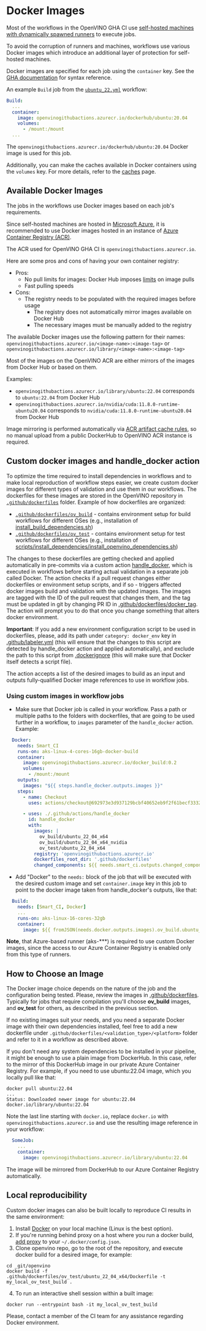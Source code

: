 # Docker Images

Most of the workflows in the OpenVINO GHA CI use [self-hosted machines with dynamically spawned runners](./runners.md)
to execute jobs.

To avoid the corruption of runners and machines, workflows use various Docker images
which introduce an additional layer of protection for self-hosted machines.

Docker images are specified for each job using the `container` key. See the
[GHA documentation](https://docs.github.com/en/actions/using-jobs/running-jobs-in-a-container)
for syntax reference.

An example `Build` job from the [`ubuntu_22.yml`](./../../../../.github/workflows/ubuntu_22.yml) workflow:
```yaml
Build:
  ...
  container:
    image: openvinogithubactions.azurecr.io/dockerhub/ubuntu:20.04
    volumes:
      - /mount:/mount
  ...
```

The `openvinogithubactions.azurecr.io/dockerhub/ubuntu:20.04` Docker image is used for this job.

Additionally, you can make the caches available in Docker containers using the `volumes` key.
For more details, refer to the [caches](./caches.md) page.

## Available Docker Images

The jobs in the workflows use Docker images based on each job's requirements.

Since self-hosted machines are hosted in [Microsoft Azure](https://azure.microsoft.com/en-us),
it is recommended to use Docker images hosted in an instance of [Azure Container Registry (ACR)](https://azure.microsoft.com/en-us/products/container-registry).

The ACR used for OpenVINO GHA CI is `openvinogithubactions.azurecr.io`.

Here are some pros and cons of having your own container registry:
* Pros:
  * No pull limits for images: Docker Hub imposes [limits](https://docs.docker.com/docker-hub/download-rate-limit/) on image pulls
  * Fast pulling speeds
* Cons:
  * The registry needs to be populated with the required images before usage
    * The registry does not automatically mirror images available on Docker Hub
    * The necessary images must be manually added to the registry

The available Docker images use the following pattern for their names: `openvinogithubactions.azurecr.io/<image-name>:<image-tag>` or `openvinogithubactions.azurecr.io/library/<image-name>:<image-tag>`

Most of the images on the OpenVINO ACR are either mirrors of the images from Docker Hub or based on them.

Examples:
* `openvinogithubactions.azurecr.io/library/ubuntu:22.04` corresponds to `ubuntu:22.04` from Docker Hub
* `openvinogithubactions.azurecr.io/nvidia/cuda:11.8.0-runtime-ubuntu20.04` corresponds to `nvidia/cuda:11.8.0-runtime-ubuntu20.04` from Docker Hub

Image mirroring is performed automatically via [ACR artifact cache rules](https://learn.microsoft.com/en-us/azure/container-registry/container-registry-artifact-cache),
so no manual upload from a public DockerHub to OpenVINO ACR instance is required. 

## Custom docker images and handle_docker action

To optimize the time required to install dependencies in workflows and to make local reproduction of workflow steps easier, 
we create custom docker images for different types of validation and use them in our workflows. 
The dockerfiles for these images are stored in the OpenVINO repository in [`.github/dockerfiles`](./../../../../.github/dockerfiles) 
folder. Example of how dockerfiles are organized:

* [`.github/dockerfiles/ov_build`](./../../../../.github/dockerfiles/ov_build) - contains environment setup for 
build workflows for different OSes (e.g., installation of [install_build_dependencies.sh](./../../../../install_build_dependencies.sh))
* [`.github/dockerfiles/ov_test`](./../../../../.github/dockerfiles/ov_test) - contains environment setup for 
test workflows for different OSes (e.g., installation of [scripts/install_dependencies/install_openvino_dependencies.sh](./../../../../scripts/install_dependencies/install_openvino_dependencies.sh))

The changes to these dockerfiles are getting checked and applied automatically in pre-commits via a custom action
[handle_docker](./../../../../.github/actions/handle_docker), which is executed in workflows before starting actual 
validation in a separate job called Docker. The action checks if a pull request changes either dockerfiles or 
environment setup scripts, and if so - triggers affected docker images build and validation with the updated images.
The images are tagged with the ID of the pull request that changes them, and the tag must be updated in git by changing 
PR ID in [.github/dockerfiles/docker_tag](./../../../../.github/dockerfiles/docker_tag). The action will prompt you 
to do that once you change something that alters docker environment.

**Important**: If you add a new environment configuration script to be used in dockerfiles, please, add its path under 
`category: docker_env` key in [.github/labeler.yml](./../../../../.github/labeler.yml) (this will 
ensure that the changes to this script are detected by handle_docker action and applied automatically), and exclude 
the path to this script from [.dockerignore](./../../../../.dockerignore) (this will make sure that Docker itself 
detects a script file).

The action accepts a list of the desired images to build as an input and outputs fully-qualified Docker image references
to use in workflow jobs.

### Using custom images in workflow jobs

* Make sure that Docker job is called in your workflow. Pass a path or multiple paths to the folders with dockerfiles, 
that are going to be used further in a workflow, to `images` parameter of the `handle_docker` action. Example:
```yaml
  Docker:
    needs: Smart_CI
    runs-on: aks-linux-4-cores-16gb-docker-build
    container:
      image: openvinogithubactions.azurecr.io/docker_build:0.2
      volumes:
        - /mount:/mount
    outputs:
      images: "${{ steps.handle_docker.outputs.images }}"
    steps:
      - name: Checkout
        uses: actions/checkout@692973e3d937129bcbf40652eb9f2f61becf3332 # v4.1.7

      - uses: ./.github/actions/handle_docker
        id: handle_docker
        with:
          images: |
            ov_build/ubuntu_22_04_x64
            ov_build/ubuntu_22_04_x64_nvidia
            ov_test/ubuntu_22_04_x64
          registry: 'openvinogithubactions.azurecr.io'
          dockerfiles_root_dir: '.github/dockerfiles'
          changed_components: ${{ needs.smart_ci.outputs.changed_components }}
```
* Add "Docker" to the `needs:` block of the job that will be executed with the desired custom image and set 
`container.image` key in this job to point to the docker image taken from handle_docker's outputs, like that: 
```yaml
  Build:
    needs: [Smart_CI, Docker]
    ...
    runs-on: aks-linux-16-cores-32gb
    container:
      image: ${{ fromJSON(needs.docker.outputs.images).ov_build.ubuntu_22_04_x64 }}
```
**Note**, that Azure-based runner (aks-***) is required to use custom Docker images, since the access to our 
Azure Container Registry is enabled only from this type of runners.


## How to Choose an Image

The Docker image choice depends on the nature of the job and the configuration being tested. Please, review the images 
in [.github/dockerfiles](./../../../../.github/dockerfiles). Typically for jobs that require compilation you'll
choose **ov_build** images, and **ov_test** for others, as described in the previous section.

If no existing images suit your needs, and you need a separate Docker image with their own dependencies installed, 
feel free to add a new dockerfile under `.github/dockerfiles/<validation_type>/<platform>` folder and refer to it 
in a workflow as described above.

If you don't need any system dependencies to be installed in your pipeline, it might be enough to use a plain
image from DockerHub. In this case, refer to the mirror of this DockerHub image in our 
private Azure Container Registry. For example, if you need to use ubuntu:22.04 image, which you locally pull like that:
```
docker pull ubuntu:22.04
...
Status: Downloaded newer image for ubuntu:22.04
docker.io/library/ubuntu:22.04
```
Note the last line starting with `docker.io`, replace `docker.io` with `openvinogithubactions.azurecr.io` and use the 
resulting image reference in your workflow:
```yaml
  SomeJob:
    ...
    container:
      image: openvinogithubactions.azurecr.io/library/ubuntu:22.04
```
The image will be mirrored from DockerHub to our Azure Container Registry automatically.


## Local reproducibility

Custom docker images can also be built locally to reproduce CI results in the same environment:
1. Install [Docker](https://docs.docker.com/engine/install) on your local machine (Linux is the best option).
2. If you're running behind proxy on a host where you run a docker build, 
[add proxy](https://docs.docker.com/engine/cli/proxy/#configure-the-docker-client) to your `~/.docker/config.json`.
3. Clone openvino repo, go to the root of the repository, and execute docker build for a desired image, for example:
```
cd _git/openvino
docker build -f .github/dockerfiles/ov_test/ubuntu_22_04_x64/Dockerfile -t my_local_ov_test_build .
```
4. To run an interactive shell session within a built image:
```
docker run --entrypoint bash -it my_local_ov_test_build
```

Please, contact a member of the CI team for any assistance regarding Docker environment.
